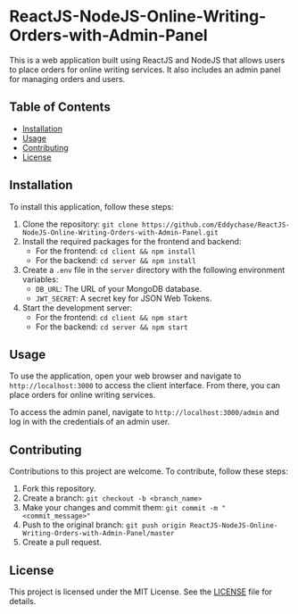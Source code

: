 # ReactJS-NodeJS-Online-Writing-Orders-with-Admin-Panel

This is a web application built using ReactJS and NodeJS that allows users to place orders for online writing services. It also includes an admin panel for managing orders and users.

## Table of Contents

- [Installation](#installation)
- [Usage](#usage)
- [Contributing](#contributing)
- [License](#license)

## Installation

To install this application, follow these steps:

1. Clone the repository: `git clone https://github.com/Eddychase/ReactJS-NodeJS-Online-Writing-Orders-with-Admin-Panel.git`
2. Install the required packages for the frontend and backend:
   - For the frontend: `cd client && npm install`
   - For the backend: `cd server && npm install`
3. Create a `.env` file in the `server` directory with the following environment variables:
   - `DB_URL`: The URL of your MongoDB database.
   - `JWT_SECRET`: A secret key for JSON Web Tokens.
4. Start the development server:
   - For the frontend: `cd client && npm start`
   - For the backend: `cd server && npm start`

## Usage

To use the application, open your web browser and navigate to `http://localhost:3000` to access the client interface. From there, you can place orders for online writing services.

To access the admin panel, navigate to `http://localhost:3000/admin` and log in with the credentials of an admin user.

## Contributing

Contributions to this project are welcome. To contribute, follow these steps:

1. Fork this repository.
2. Create a branch: `git checkout -b <branch_name>`
3. Make your changes and commit them: `git commit -m "<commit_message>"`
4. Push to the original branch: `git push origin ReactJS-NodeJS-Online-Writing-Orders-with-Admin-Panel/master`
5. Create a pull request.

## License

This project is licensed under the MIT License. See the [LICENSE](LICENSE) file for details.